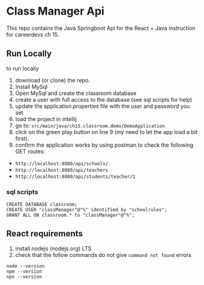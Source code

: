 
# Class Manager Api

This repo contains the Java Springboot Api for the React + Java 
instruction for careerdevs ch 15.

## Run Locally

to run locally 
1. download (or clone) the repo.
2. Install MySql
3. Open MySql and create the classroom database
4. create a user with full access to the database (see sql scripts for help)
5. update the application.properties file with the user and password you set 
6. load the project in intellij
7. go to: `src/main/java/ch15.classroom.demo/DemoApplication`
8. click on the green play button on line 9 (my need to let the app load a bit first).
9. confirm the application works by using postman to check the following GET routes:

* `http://localhost:8080/api/schools/`
* `http://localhost:8080/api/teachers`
* `http://localhost:8080/api/students/teacher/1`

### sql scripts
```
CREATE DATABASE classroom;
CREATE USER "classManager"@"%" identified by "schoolrules";
GRANT ALL ON classroom.* to "classManager"@"%";
```

## React requirements
1. install nodejs (nodejs.org) LTS
2. check that the follow commands do not give `command not found` errors
```shell
node --version
npm --version
npx --version
```

